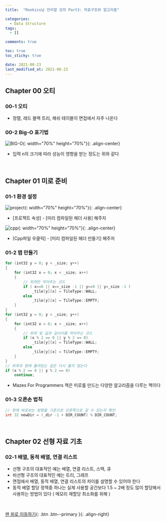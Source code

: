 ```yaml
---
title:  "Rookiss님 언리얼 강의 Part3: 자료구조와 알고리즘"

categories:
  - Data Structure
tags:
  - []

comments: true

toc: true
toc_sticky: true

date: 2021-08-23
last_modified_at: 2021-08-23
---
```


## Chapter 00 오티

### 00-1 오티 
- 정렬, 레드 블랙 트리, 해쉬 테이블이 면접에서 자주 나온다

### 00-2 Big-O 표기법

![BIG-O](https://user-images.githubusercontent.com/80055816/130400676-3e92dcd2-18c8-496b-af3c-54d85ebc8a3d.png){: width="70%" height="70%"}{: .align-center}

- 입력 n의 크기에 따라 성능이 영향을 받는 정도는 위와 같다

<br>

## Chapter 01 미로 준비

### 01-1 환경 설정

![project](https://user-images.githubusercontent.com/80055816/130419000-f17a91a5-3452-432b-963d-ebe2f18c2b9c.PNG){: width="70%" height="70%"}{: .align-center}

- [프로젝트 속성] - [미리 컴파일된 헤더 사용] 해주자

![cpp](https://user-images.githubusercontent.com/80055816/130419187-bd733669-9bd9-4a3d-828b-df84d5963f06.PNG){: width="70%" height="70%"}{: .align-center}

- [Cpp파일 우클릭] - [미리 컴파일된 헤더 만들기] 해주자

### 01-2 맵 만들기

```cpp
for (int32 y = 0; y < _size; y++)
{
	for (int32 x = 0; x < _size; x++)
	{
		// 외곽만 막아주는 코드
		if ( x==0 || x==_size -1 || y==0 || y=_size -1 )
			_tile[y][x] = TileType::WALL;
		else
			_tile[y][x] = TileType::EMPTY;
	}
}
for (int32 y = 0; y < _size; y++)
{
	for (int32 x = 0; x < _size; x++)
	{
		// 외곽 및 길과 길사이를 막아주는 코드
		if (x % 2 == 0 || y % 2 == 0)
			_tile[y][x] = TileType::WALL;
		else
			_tile[y][x] = TileType::EMPTY;
	}
}
// 외곽과 원래 뚫려있는 길은 다시 뚫지 않는다
if (x % 2 == 0 || y % 2 == 0)
	continue;
```

- Mazes For Programmers 책은 미로를 만드는 다양한 알고리즘을 다루는 책이다

### 01-3 오른손 법칙

```cpp
// 현재 바로보는 방향을 기준으로 오른쪽으로 갈 수 있는지 확인
int 32 newDir = (_dir -1 + DIR_COUNT) % DIR_COUNT;
```

<br>

## Chapter 02 선형 자료 기초

### 02-1 배열, 동적 배열, 연결 리스트
- 선형 구조의 대표적인 예는 배열, 연결 리스트, 스택, 큐
- 비선형 구조의 대표적인 예는 트리, 그래프
- 면접에서 배열, 동적 배열, 연결 리스트의 차이를 설명할 수 있어야 한다
- 동적 배열 할당 정책중 하나는 실제 사용할 공간보다 1.5 ~ 2배 정도 많이 할당해서 사용하는 방법이 있다 ( 메모리 재할당 최소화를 위해 )

<br>

[맨 위로 이동하기](#){: .btn .btn--primary }{: .align-right}
